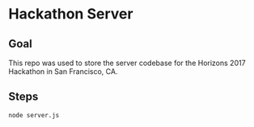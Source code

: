 # Hackathon Server

## Goal

This repo was used to store the server codebase for the Horizons 2017 Hackathon in San Francisco, CA.

## Steps

```
node server.js
```
